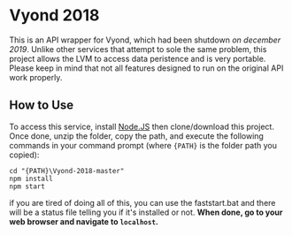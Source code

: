 # Vyond 2018
This is an API wrapper for Vyond, which had been shutdown  *on december 2019*.	Unlike other services that attempt to sole the same problem, this project allows the LVM to access data peristence and is very portable.  Please keep in mind that not all features designed to run on the original API work properly.
## How to Use
To access this service, install [Node.JS](https://nodejs.org/en/) then clone/download this project.	Once done, unzip the folder, copy the path, and execute the following commands in your command prompt (where `{PATH}` is the folder path you copied):
```console
cd "{PATH}\Vyond-2018-master"
npm install
npm start
```
if you are tired of doing all of this, you can use the faststart.bat and there will be a status file telling you if it's installed or not.
**When done, go to your web browser and navigate to `localhost`.**

